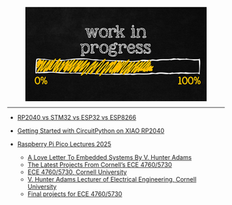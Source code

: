 <!--
Maintainer:   jeffskinnerbox@yahoo.com / www.jeffskinnerbox.me
Version:      0.0.0
-->


<div align="center">
<img src="https://raw.githubusercontent.com/jeffskinnerbox/blog/main/content/images/banners-bkgrds/work-in-progress.jpg" title="These materials require additional work and are not ready for general use." align="center" width=420px height=219px>
</div>


----



* [RP2040 vs STM32 vs ESP32 vs ESP8266](https://socialcompare.com/en/comparison/rp2040-vs-stm32-vs-esp32-vs-esp8266)
* [Getting Started with CircuitPython on XIAO RP2040](https://www.youtube.com/watch?v=KDb5SQzsGb0)


* [Raspberry Pi Pico Lectures 2025](https://www.youtube.com/playlist?list=PLDqMkB5cbBA4GisLzRSqw5x5G38M4zlkr)
  * [A Love Letter To Embedded Systems By V. Hunter Adams](https://www.youtube.com/watch?v=-TFsfcIx04Q)
  * [The Latest Projects From Cornell’s ECE 4760/5730](https://hackaday.com/2025/08/30/the-latest-projects-from-cornells-ece-4760-5730/)
  * [ECE 4760/5730, Cornell University](https://ece4760.github.io/)
  * [V. Hunter Adams Lecturer of Electrical Engineering, Cornell University](https://vanhunteradams.com/)
  * [Final projects for ECE 4760/5730](https://ece4760.github.io/Projects/Projects.html)

